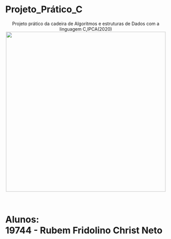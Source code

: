 # Projeto_Prático_C
<p align = "center">Projeto prático da cadeira de Algoritmos e estruturas de Dados com a linguagem C,IPCA(2020)</br><img src ="https://external-content.duckduckgo.com/iu/?u=https%3A%2F%2Fsvgsilh.com%2Fpng-512%2F2025120.png&f=1&nofb=1" height = "500px"></img></p></br>
<h1>Alunos:</br>
19744 - Rubem Fridolino Christ Neto</h1>

